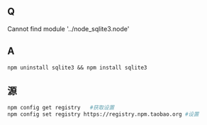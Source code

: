 ## Q
Cannot find module '../node_sqlite3.node'
## A
```
npm uninstall sqlite3 && npm install sqlite3
```
## 源
```sh
npm config get registry   #获取设置
npm config set registry https://registry.npm.taobao.org #设置
```

